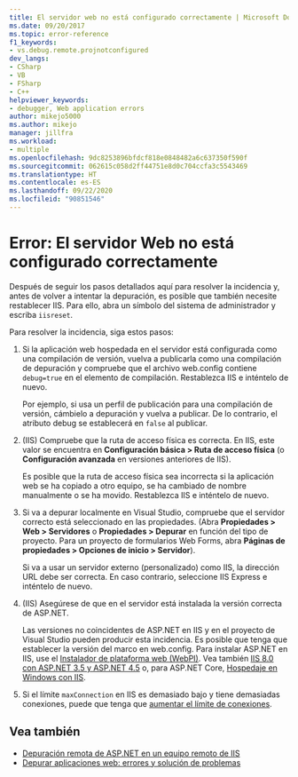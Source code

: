 ```yaml
---
title: El servidor web no está configurado correctamente | Microsoft Docs
ms.date: 09/20/2017
ms.topic: error-reference
f1_keywords:
- vs.debug.remote.projnotconfigured
dev_langs:
- CSharp
- VB
- FSharp
- C++
helpviewer_keywords:
- debugger, Web application errors
author: mikejo5000
ms.author: mikejo
manager: jillfra
ms.workload:
- multiple
ms.openlocfilehash: 9dc8253896bfdcf818e0848482a6c637350f590f
ms.sourcegitcommit: 062615c058d2ff44751e8d0c704ccfa3c5543469
ms.translationtype: HT
ms.contentlocale: es-ES
ms.lasthandoff: 09/22/2020
ms.locfileid: "90851546"
---
```

# <a name="error-the-web-server-is-not-configured-correctly"></a>Error: El servidor Web no está configurado correctamente

Después de seguir los pasos detallados aquí para resolver la incidencia y, antes de volver a intentar la depuración, es posible que también necesite restablecer IIS. Para ello, abra un símbolo del sistema de administrador y escriba `iisreset`.

Para resolver la incidencia, siga estos pasos:

1. Si la aplicación web hospedada en el servidor está configurada como una compilación de versión, vuelva a publicarla como una compilación de depuración y compruebe que el archivo web.config contiene `debug=true` en el elemento de compilación. Restablezca IIS e inténtelo de nuevo.

    Por ejemplo, si usa un perfil de publicación para una compilación de versión, cámbielo a depuración y vuelva a publicar. De lo contrario, el atributo debug se establecerá en `false` al publicar.

2. (IIS) Compruebe que la ruta de acceso física es correcta. En IIS, este valor se encuentra en **Configuración básica > Ruta de acceso física** (o **Configuración avanzada** en versiones anteriores de IIS).

    Es posible que la ruta de acceso física sea incorrecta si la aplicación web se ha copiado a otro equipo, se ha cambiado de nombre manualmente o se ha movido. Restablezca IIS e inténtelo de nuevo.

3. Si va a depurar localmente en Visual Studio, compruebe que el servidor correcto está seleccionado en las propiedades. (Abra **Propiedades > Web > Servidores** o **Propiedades > Depurar** en función del tipo de proyecto. Para un proyecto de formularios Web Forms, abra **Páginas de propiedades > Opciones de inicio > Servidor**).

    Si va a usar un servidor externo (personalizado) como IIS, la dirección URL debe ser correcta. En caso contrario, seleccione IIS Express e inténtelo de nuevo.

4. (IIS) Asegúrese de que en el servidor está instalada la versión correcta de ASP.NET.

    Las versiones no coincidentes de ASP.NET en IIS y en el proyecto de Visual Studio pueden producir esta incidencia. Es posible que tenga que establecer la versión del marco en web.config. Para instalar ASP.NET en IIS, use el [Instalador de plataforma web (WebPI)](https://www.microsoft.com/web/downloads/platform.aspx). Vea también [IIS 8.0 con ASP.NET 3.5 y ASP.NET 4.5](/iis/get-started/whats-new-in-iis-8/iis-80-using-aspnet-35-and-aspnet-45) o, para ASP.NET Core, [Hospedaje en Windows con IIS](https://docs.asp.net/en/latest/publishing/iis.html).

4. Si el límite `maxConnection` en IIS es demasiado bajo y tiene demasiadas conexiones, puede que tenga que [aumentar el límite de conexiones](/iis/configuration/system.applicationhost/sites/sitedefaults/limits).

## <a name="see-also"></a>Vea también
- [Depuración remota de ASP.NET en un equipo remoto de IIS](../debugger/remote-debugging-aspnet-on-a-remote-iis-7-5-computer.md)
- [Depurar aplicaciones web: errores y solución de problemas](../debugger/debugging-web-applications-errors-and-troubleshooting.md)